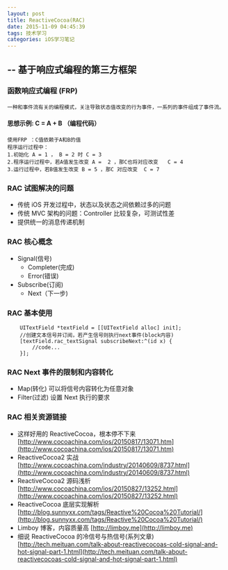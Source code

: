 ```yaml
---
layout: post
title: ReactiveCocoa(RAC)
date: 2015-11-09 04:45:39
tags: 技术学习
categories: iOS学习笔记
---
```


## -- 基于响应式编程的第三方框架

### 函数响应式编程 (FRP)

    一种和事件流有关的编程模式，关注导致状态值改变的行为事件，一系列的事件组成了事件流。

<!--more-->

#### 思想示例: C = A + B （编程代码）

    使用FRP ：C值依赖于A和B的值
    程序运行过程中：
    1.初始化 A = 1 ， B = 2 时 C = 3
    2.程序运行过程中，若A值发生改变 A =  2 ，那C也将对应改变   C = 4
    3.运行过程中，若B值发生改变 B = 5 ，那C 对应改变  C = 7

### RAC 试图解决的问题

- 传统 iOS 开发过程中，状态以及状态之间依赖过多的问题
- 传统 MVC 架构的问题：Controller 比较复杂，可测试性差
- 提供统一的消息传递机制

### RAC 核心概念

- Signal(信号)
  - Completer(完成)
  - Error(错误)
- Subscribe(订阅)
  - Next（下一步)

### RAC 基本使用

```objc
    UITextField *textField = [[UITextField alloc] init];
    //创建文本信号并订阅，若产生信号则执行next事件(block内容)
    [textField.rac_textSignal subscribeNext:^(id x) {
        //code...
    }];
```

### RAC Next 事件的限制和内容转化

- Map(转化)
  可以将信号内容转化为任意对象
- Filter(过滤)
  设置 Next 执行的要求

### RAC 相关资源链接

- 这样好用的 ReactiveCocoa，根本停不下来
  [http://www.cocoachina.com/ios/20150817/13071.htm](http://www.cocoachina.com/ios/20150817/13071.htm)
- ReactiveCocoa2 实战
  [http://www.cocoachina.com/industry/20140609/8737.html](http://www.cocoachina.com/industry/20140609/8737.html)
- ReactiveCocoa2 源码浅析
  [http://www.cocoachina.com/ios/20150827/13252.html](http://www.cocoachina.com/ios/20150827/13252.html)
- ReactiveCocoa 底层实现解析
  [http://blog.sunnyxx.com/tags/Reactive%20Cocoa%20Tutorial/](http://blog.sunnyxx.com/tags/Reactive%20Cocoa%20Tutorial/)
- Limboy 博客，内容质量高
  [http://limboy.me](http://limboy.me)
- 细说 ReactiveCocoa 的冷信号与热信号(系列文章)
  [http://tech.meituan.com/talk-about-reactivecocoas-cold-signal-and-hot-signal-part-1.html](http://tech.meituan.com/talk-about-reactivecocoas-cold-signal-and-hot-signal-part-1.html)
